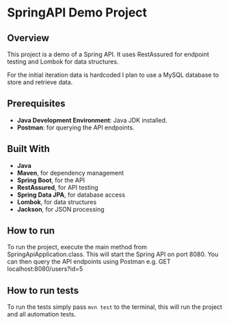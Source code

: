 # SpringAPI Demo Project

## Overview
This project is a demo of a Spring API.
It uses RestAssured for endpoint testing and Lombok for data structures. 

For the initial iteration data is hardcoded I plan to use a MySQL database to store and retrieve data.

## Prerequisites
- **Java Development Environment**: Java JDK installed.
- **Postman**: for querying the API endpoints.

## Built With
- **Java**
- **Maven**, for dependency management
- **Spring Boot**, for the API
- **RestAssured**, for API testing
- **Spring Data JPA**, for database access
- **Lombok**, for data structures
- **Jackson**, for JSON processing

## How to run
To run the project, execute the main method from SpringApiApplication.class. This will start the Spring API on port 8080.
You can then query the API endpoints using Postman e.g. GET localhost:8080/users?id=5

## How to run tests
To run the tests simply pass ` mvn test ` to the terminal, this will run the project and all automation tests. 
